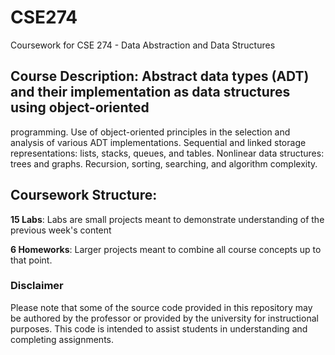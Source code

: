 # CSE274
Coursework for CSE 274 - Data Abstraction and Data Structures

## Course Description: Abstract data types (ADT) and their implementation as data structures using object-oriented
programming. Use of object-oriented principles in the selection and analysis of various ADT
implementations. Sequential and linked storage representations: lists, stacks, queues, and tables.
Nonlinear data structures: trees and graphs. Recursion, sorting, searching, and algorithm complexity.

## Coursework Structure:

**15 Labs**: Labs are small projects meant to demonstrate understanding of the previous week's content

**6 Homeworks**: Larger projects meant to combine all course concepts up to that point.

### Disclaimer

Please note that some of the source code provided in this repository may be authored by the professor or provided by the university for instructional purposes. This code is intended to assist students in understanding and completing assignments.
